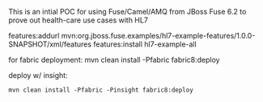 This is an intial POC for using Fuse/Camel/AMQ from JBoss Fuse 6.2 to prove out health-care use cases with HL7

features:addurl mvn:org.jboss.fuse.examples/hl7-example-features/1.0.0-SNAPSHOT/xml/features
features:install hl7-example-all

for fabric deployment:
    mvn clean install -Pfabric fabric8:deploy
    
deploy w/ insight:

    mvn clean install -Pfabric -Pinsight fabric8:deploy